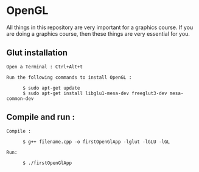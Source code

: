 # OpenGL
All things in this repository are very important for a graphics course. If you are doing a graphics course, then these things are very essential for you.


## Glut installation
  
  `Open a Terminal : Ctrl+Alt+t`
   
  `Run the following commands to install OpenGL :`
   ```      
         $ sudo apt-get update
         $ sudo apt-get install libglu1-mesa-dev freeglut3-dev mesa-common-dev
   ```
## Compile and run :
  
   `Compile :`
   ```      
         $ g++ filename.cpp -o firstOpenGlApp -lglut -lGLU -lGL
   ```
   `Run:`
   ``` 
         $ ./firstOpenGlApp                  
   ```
